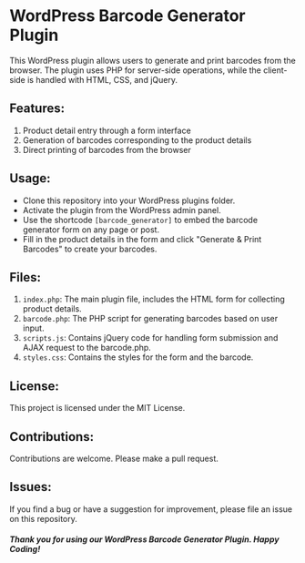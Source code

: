 # WordPress Barcode Generator Plugin

This WordPress plugin allows users to generate and print barcodes from the browser. The plugin uses PHP for server-side operations, while the client-side is handled with HTML, CSS, and jQuery.

## Features:

1. Product detail entry through a form interface
2. Generation of barcodes corresponding to the product details
3. Direct printing of barcodes from the browser

## Usage:
* Clone this repository into your WordPress plugins folder.
* Activate the plugin from the WordPress admin panel.
* Use the shortcode `[barcode_generator]` to embed the barcode generator form on any page or post.
* Fill in the product details in the form and click "Generate & Print Barcodes" to create your barcodes.

## Files:
1. `index.php`: The main plugin file, includes the HTML form for collecting product details.
2. `barcode.php`: The PHP script for generating barcodes based on user input.
3. `scripts.js`: Contains jQuery code for handling form submission and AJAX request to the barcode.php.
4. `styles.css`: Contains the styles for the form and the barcode.

## License:

This project is licensed under the MIT License.

## Contributions:

Contributions are welcome. Please make a pull request.

## Issues:

If you find a bug or have a suggestion for improvement, please file an issue on this repository.

##### Thank you for using our WordPress Barcode Generator Plugin. Happy Coding!
